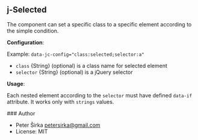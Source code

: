 ## j-Selected

The component can set a specific class to a specific element according to the simple condition.

__Configuration__:

Example: `data-jc-config="class:selected;selector:a"`

- `class` {String} (optional) is a class name for selected element
- `selector` {String} (optional) is a jQuery selector

__Usage__:

Each nested element according to the `selector` must have defined `data-if` attribute. It works only with `strings` values.

### Author

- Peter Širka <petersirka@gmail.com>
- License: MIT